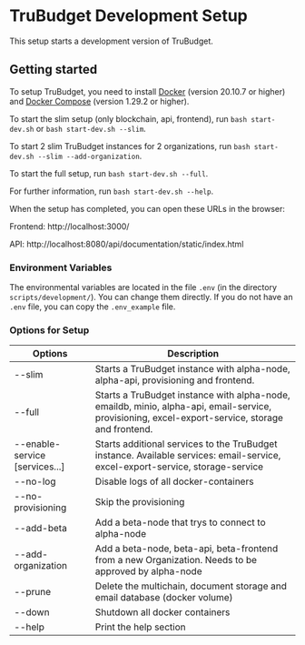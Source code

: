 # TruBudget Development Setup

This setup starts a development version of TruBudget.

## Getting started

To setup TruBudget, you need to install [Docker](https://www.docker.com/community-edition#/download) (version 20.10.7 or higher) and [Docker Compose](https://docs.docker.com/compose/install/) (version 1.29.2 or higher).

To start the slim setup (only blockchain, api, frontend), run `bash start-dev.sh` or `bash start-dev.sh --slim`.

To start 2 slim TruBudget instances for 2 organizations, run `bash start-dev.sh --slim --add-organization`.

To start the full setup, run `bash start-dev.sh --full`.

For further information, run `bash start-dev.sh --help`.

When the setup has completed, you can open these URLs in the browser:

Frontend: http://localhost:3000/

API: http://localhost:8080/api/documentation/static/index.html

### Environment Variables

The environmental variables are located in the file `.env` (in the directory `scripts/development/`). You can change them directly. If you do not have an `.env` file, you can copy the `.env_example` file.

### Options for Setup

| Options                        | Description                                                                                                                                        |
| ------------------------------ | -------------------------------------------------------------------------------------------------------------------------------------------------- |
| --slim                         | Starts a TruBudget instance with alpha-node, alpha-api, provisioning and frontend.                                                               |
| --full                         | Starts a TruBudget instance with alpha-node, emaildb, minio, alpha-api, email-service, provisioning, excel-export-service, storage and frontend. |
| --enable-service [services...] | Starts additional services to the TruBudget instance. Available services: email-service, excel-export-service, storage-service                     |
| --no-log                       | Disable logs of all docker-containers                                                                                                              |
| --no-provisioning              | Skip the provisioning                                                                                                                              |
| --add-beta                    | Add a beta-node that trys to connect to alpha-node                                                                                               |
| --add-organization             | Add a beta-node, beta-api, beta-frontend from a new Organization. Needs to be approved by alpha-node                                           |
| --prune                        | Delete the multichain, document storage and email database (docker volume)                                                                         |
| --down                         | Shutdown all docker containers                                                                                                                     |
| --help                         | Print the help section                                                                                                                             |
